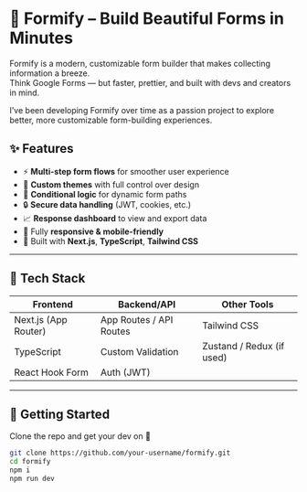 # 📝 Formify – Build Beautiful Forms in Minutes

Formify is a modern, customizable form builder that makes collecting information a breeze.  
Think Google Forms — but faster, prettier, and built with devs and creators in mind.

I’ve been developing Formify over time as a passion project to explore better, more customizable form-building experiences.

## ✨ Features

- ⚡ **Multi-step form flows** for smoother user experience
- 🎨 **Custom themes** with full control over design
- 🔀 **Conditional logic** for dynamic form paths
- 🔒 **Secure data handling** (JWT, cookies, etc.)
- 📈 **Response dashboard** to view and export data
- 📱 Fully **responsive & mobile-friendly**
- 🧱 Built with **Next.js**, **TypeScript**, **Tailwind CSS**

---

## 🚧 Tech Stack

| Frontend         | Backend/API       | Other Tools        |
|------------------|-------------------|--------------------|
| Next.js (App Router) | App Routes / API Routes | Tailwind CSS        |
| TypeScript       | Custom Validation | Zustand / Redux (if used) |
| React Hook Form  | Auth (JWT) |  |

---

## 🔧 Getting Started

Clone the repo and get your dev on 🚀

```bash
git clone https://github.com/your-username/formify.git
cd formify
npm i
npm run dev
